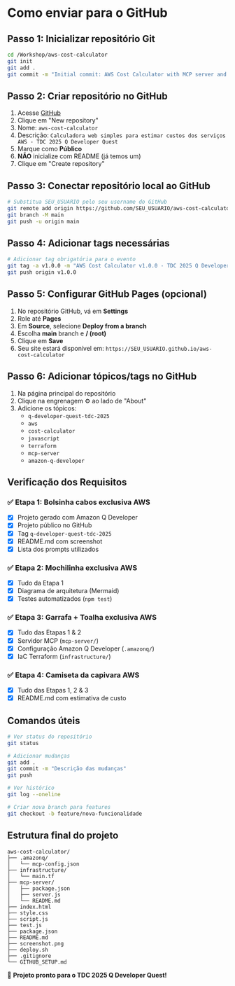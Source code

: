 # Como enviar para o GitHub

## Passo 1: Inicializar repositório Git

```bash
cd /Workshop/aws-cost-calculator
git init
git add .
git commit -m "Initial commit: AWS Cost Calculator with MCP server and Terraform IaC"
```

## Passo 2: Criar repositório no GitHub

1. Acesse [GitHub](https://github.com)
2. Clique em "New repository"
3. Nome: `aws-cost-calculator`
4. Descrição: `Calculadora web simples para estimar custos dos serviços AWS - TDC 2025 Q Developer Quest`
5. Marque como **Público**
6. **NÃO** inicialize com README (já temos um)
7. Clique em "Create repository"

## Passo 3: Conectar repositório local ao GitHub

```bash
# Substitua SEU_USUARIO pelo seu username do GitHub
git remote add origin https://github.com/SEU_USUARIO/aws-cost-calculator.git
git branch -M main
git push -u origin main
```

## Passo 4: Adicionar tags necessárias

```bash
# Adicionar tag obrigatória para o evento
git tag -a v1.0.0 -m "AWS Cost Calculator v1.0.0 - TDC 2025 Q Developer Quest"
git push origin v1.0.0
```

## Passo 5: Configurar GitHub Pages (opcional)

1. No repositório GitHub, vá em **Settings**
2. Role até **Pages**
3. Em **Source**, selecione **Deploy from a branch**
4. Escolha **main** branch e **/ (root)**
5. Clique em **Save**
6. Seu site estará disponível em: `https://SEU_USUARIO.github.io/aws-cost-calculator`

## Passo 6: Adicionar tópicos/tags no GitHub

1. Na página principal do repositório
2. Clique na engrenagem ⚙️ ao lado de "About"
3. Adicione os tópicos:
   - `q-developer-quest-tdc-2025`
   - `aws`
   - `cost-calculator`
   - `javascript`
   - `terraform`
   - `mcp-server`
   - `amazon-q-developer`

## Verificação dos Requisitos

### ✅ Etapa 1: Bolsinha cabos exclusiva AWS
- [x] Projeto gerado com Amazon Q Developer
- [x] Projeto público no GitHub
- [x] Tag `q-developer-quest-tdc-2025`
- [x] README.md com screenshot
- [x] Lista dos prompts utilizados

### ✅ Etapa 2: Mochilinha exclusiva AWS
- [x] Tudo da Etapa 1
- [x] Diagrama de arquitetura (Mermaid)
- [x] Testes automatizados (`npm test`)

### ✅ Etapa 3: Garrafa + Toalha exclusiva AWS
- [x] Tudo das Etapas 1 & 2
- [x] Servidor MCP (`mcp-server/`)
- [x] Configuração Amazon Q Developer (`.amazonq/`)
- [x] IaC Terraform (`infrastructure/`)

### ✅ Etapa 4: Camiseta da capivara AWS
- [x] Tudo das Etapas 1, 2 & 3
- [x] README.md com estimativa de custo

## Comandos úteis

```bash
# Ver status do repositório
git status

# Adicionar mudanças
git add .
git commit -m "Descrição das mudanças"
git push

# Ver histórico
git log --oneline

# Criar nova branch para features
git checkout -b feature/nova-funcionalidade
```

## Estrutura final do projeto

```
aws-cost-calculator/
├── .amazonq/
│   └── mcp-config.json
├── infrastructure/
│   └── main.tf
├── mcp-server/
│   ├── package.json
│   ├── server.js
│   └── README.md
├── index.html
├── style.css
├── script.js
├── test.js
├── package.json
├── README.md
├── screenshot.png
├── deploy.sh
├── .gitignore
└── GITHUB_SETUP.md
```

🎉 **Projeto pronto para o TDC 2025 Q Developer Quest!**